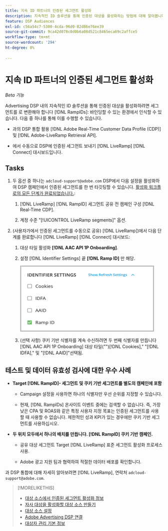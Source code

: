 ```yaml
---
title: 지속 ID 파트너의 인증된 세그먼트 활성화
description: 지속적인 ID 솔루션을 통해 인증된 대상을 활성화하는 방법에 대해 알아봅니다.
feature: DSP Audiences
exl-id: c56a54c7-5300-4cda-96d0-82d86e76ee39
source-git-commit: 9ca42d078c0d0b6a08d521c8465eca69c2affce5
workflow-type: tm+mt
source-wordcount: '294'
ht-degree: 0%

---
```


# 지속 ID 파트너의 인증된 세그먼트 활성화

*Beta 기능*

Advertising DSP 내의 지속적인 ID 솔루션을 통해 인증된 대상을 활성화하려면 세그먼트를 로 변환해야 합니다 [!DNL RampIDs]: 바인딩할 수 있는 환경에서 인식할 수 있습니다. 다음 중 하나를 통해 이를 수행할 수 있습니다.

* 과의 DSP 통합 활용 [!DNL Adobe Real-Time Customer Data Profile (CDP)] 및 [!DNL Adobe-LiveRamp Retrieval API].

* 에서 수동으로 DSP에 인증된 세그먼트 보내기 [!DNL LiveRamp] [!DNL Connect] 대시보드입니다.

## Tasks

1. 두 옵션 중 하나는 `adcloud-support@adobe.com` DSP에서 다음 설정을 활성화하여 DSP 캠페인에서 인증된 세그먼트를 한 번 타깃팅할 수 있습니다. [활성화 워크플로의 모든 단계가 완료되었습니다.](source-about.md#workflow-sources):

   1. [!DNL LiveRamp] [!DNL RampID] 세그먼트 공유 전 캠페인 구성 [!DNL Real-Time CDP].

   1. 계정 수준 &quot;[!UICONTROL LiveRamp segments]&quot; 옵션.

1. (사용자가에서 인증된 세그먼트를 수동으로 공유) [!DNL LiveRamp])에서 다음 단계를 완료합니다 [!DNL LiveRamp] [!DNL Connect] 대시보드:

   1. 대상 타일 활성화 **[!DNL AAC API 1P Onboarding]**.

   1. 설정 [!DNL Identifier Settings] 끝 **[!DNL Ramp ID]** 만 해당.

      ![식별자 설정](/help/dsp/assets/liveramp-tile-settings.png)

   1. (선택 사항) 쿠키 기반 식별자를 계속 수신하려면 두 번째 식별자를 만듭니다 [!DNL AAC API 1P Onboarding] 대상 타일(&quot;&quot;)[!DNL Cookies],&quot; &quot;[!DNL IDFA],&quot; 및 &quot;[!DNL AAID]&quot;선택됨.

## 테스트 및 데이터 유효성 검사에 대한 우수 사례

* **Target [!DNL RampID]- 세그먼트 및 쿠키 기반 세그먼트를 별도의 캠페인에 포함**

   * Campaign 설정을 사용하면 하나의 식별자만 우선 순위를 지정할 수 있습니다.

   * 현재, [!DNL RampIDs] 온사이트 이벤트 중에는 검색할 수 없습니다. 즉, 가장 낮은 CPA 및 ROAS와 같은 특정 사용자 지정 목표는 인증된 세그먼트를 사용할 때 사용할 수 없습니다. 제한적인 성과 KPI가 있는 경우에만 쿠키 기반 세그먼트를 사용하십시오.

* **두 위치 모두에서 하나의 배치를 만듭니다. [!DNL RampID] 쿠키 기반 캠페인.**

   * 공유 대상 세그먼트 Target [!DNL LiveRamp] 표준 세그먼트 활성화 프로세스 사용.

   * Adobe 광고 지원 팀과 협력하여 적절한 데이터 배포를 확인합니다.

과 DSP 통합에 대해 자세히 알아보려면 [!DNL LiveRamp], 연락처 `adcloud-support@adobe.com`.

>[!MORELIKETHIS]
>
>* [대상 소스에서 인증된 세그먼트 활성화 정보](source-about.md)
>* [자사 대상을 활성화할 대상 소스 만들기](source-create.md)
>* [대상 소스 설정](source-settings.md)
>* [Adobe Advertising DSP 연결](https://experienceleague.adobe.com/docs/experience-platform/destinations/catalog/advertising/adobe-advertising-cloud-connection.html)
>* [대상자 관리 기본 정보](/help/dsp/audiences/audience-about.md)

